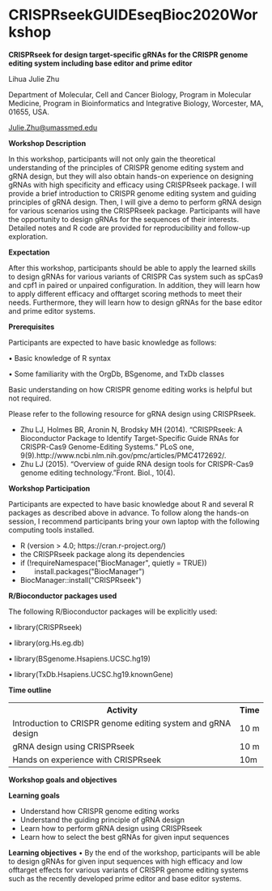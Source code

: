 # CRISPRseekGUIDEseqBioc2020Workshop

<b>CRISPRseek for design target-specific gRNAs for the CRISPR genome editing system including base editor and prime editor </b>

Lihua Julie Zhu

Department of Molecular, Cell and Cancer Biology, Program in Molecular Medicine, Program in Bioinformatics and Integrative Biology, Worcester, MA, 01655, USA.

Julie.Zhu@umassmed.edu

<b>Workshop Description</b>

In this workshop, participants will not only gain the theoretical understanding of the principles of CRISPR genome editing system and gRNA design, but they will also obtain hands-on experience on designing gRNAs with high specificity and efficacy using CRISPRseek package. I will provide a brief introduction to CRISPR genome editing system and guiding principles of gRNA design. Then, I will give a demo to perform gRNA design for various scenarios using the CRISPRseek package. Participants will have the opportunity to design gRNAs for the sequences of their interests. Detailed notes and R code are provided for reproducibility and follow-up exploration. 

<b>Expectation</b>

After this workshop, participants should be able to apply the learned skills to design gRNAs for various variants of CRISPR Cas system such as spCas9 and cpf1 in paired or unpaired configuration. In addition, they will learn how to apply different efficacy and offtarget scoring methods to meet their needs. Furthermore, they will learn how to design gRNAs for the base editor and prime editor systems.

<b>Prerequisites</b>

<p>Participants are expected to have basic knowledge as follows:</p>
<p>•	Basic knowledge of R syntax</p>
<p>•	Some familiarity with the OrgDb, BSgenome, and TxDb classes</p>

Basic understanding on how CRISPR genome editing works is helpful but not required.

<p>Please refer to the following resource for gRNA design using CRISPRseek.</p>

<ul><li>Zhu LJ, Holmes BR, Aronin N, Brodsky MH (2014). “CRISPRseek: A Bioconductor Package to Identify Target-Specific Guide RNAs for CRISPR-Cas9 Genome-Editing Systems.” PLoS one, 9(9).http://www.ncbi.nlm.nih.gov/pmc/articles/PMC4172692/. </li>

<li>Zhu LJ (2015). “Overview of guide RNA design tools for CRISPR-Cas9 genome editing technology.”Front. Biol., 10(4).</li></ul>

<b>Workshop Participation</b>

<p>Participants are expected to have basic knowledge about R and several R packages as described above in advance. To follow along the hands-on session, I recommend participants bring your own laptop with the following computing tools installed.
<ul><li>R (version > 4.0; https://cran.r-project.org/)</li>
<li>the CRISPRseek package along its dependencies</li>
<li>if (!requireNamespace("BiocManager", quietly = TRUE))</li>
<li>&nbsp;&nbsp;&nbsp;&nbsp;&nbsp;&nbsp;	    install.packages("BiocManager")</li>
<li>BiocManager::install("CRISPRseek")</li></ul>

<b>R/Bioconductor packages used</b>

<p>The following R/Bioconductor packages will be explicitly used:<p>
<p>• library(CRISPRseek)</p>
<p>• library(org.Hs.eg.db)</p>
<p>• library(BSgenome.Hsapiens.UCSC.hg19)</p>
<p>• library(TxDb.Hsapiens.UCSC.hg19.knownGene)</p>

<b>Time outline</b>
<table><th>Activity</th><th>Time</th>
  <tr><td>Introduction to CRISPR genome editing system and gRNA design</td><td>10 m</td></tr>
<tr><td>gRNA design using CRISPRseek</td><td>10 m</td></tr>
<tr><td>Hands on experience with CRISPRseek</td><td>10m</td></tr>
</table>
<b>Workshop goals and objectives</b>

<b>Learning goals</b>
<ul>
  <li>	Understand how CRISPR genome editing works </li>
<li>	Understand the guiding principle of gRNA design</li>
<li>	Learn how to perform gRNA design using CRISPRseek</li>
<li>	Learn how to select the best gRNAs for given input sequences</li>
</ul>
<b>Learning objectives</b>
•	By the end of the workshop, participants will be able to design gRNAs for given input sequences with high efficacy and low offtarget effects for various variants of CRISPR genome editing systems such as the recently developed prime editor and base editor systems.
